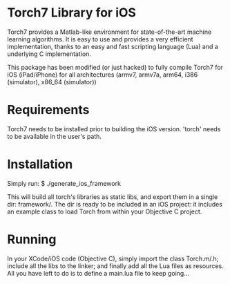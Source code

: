 Torch7 Library for iOS
======================

Torch7 provides a Matlab-like environment for state-of-the-art machine
learning algorithms. It is easy to use and provides a very efficient
implementation, thanks to an easy and fast scripting language (Lua) and a
underlying C implementation.

This package has been modified (or just hacked) to fully compile
Torch7 for iOS (iPad/iPhone) for all architectures (armv7, armv7a, arm64, i386 (simulator), x86_64 (simulator))

Requirements
============
Torch7 needs to be installed prior to building the iOS
version. 'torch' needs to be available in the user's path.

Installation
============
Simply run:
$ ./generate_ios_framework

This will build all torch's libraries as static libs, and export them
in a single dir: framework/. The dir is ready to be included in
an iOS project: it includes an example class to load Torch from within
your Objective C project.

Running
=======
In your XCode/iOS code (Objective C), simply import the class
Torch.m/.h; include all the libs to the linker; and finally
add all the Lua files as resources. All you have left to do
is to define a main.lua file to keep going...
